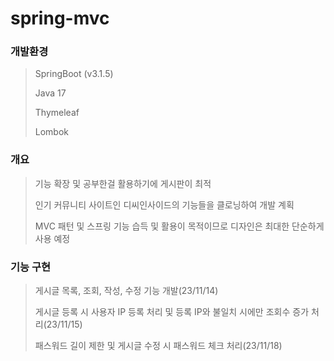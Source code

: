 # spring-mvc
### 개발환경
> SpringBoot (v3.1.5)
> 
> Java 17
> 
> Thymeleaf
> 
> Lombok

### 개요
> 기능 확장 및 공부한걸 활용하기에 게시판이 최적
> 
> 인기 커뮤니티 사이트인 디씨인사이드의 기능들을 클로닝하여 개발 계획
>
> MVC 패턴 및 스프링 기능 습득 및 활용이 목적이므로 디자인은 최대한 단순하게 사용 예정

### 기능 구현
> 게시글 목록, 조회, 작성, 수정 기능 개발(23/11/14)
> 
> 게시글 등록 시 사용자 IP 등록 처리 및 등록 IP와 불일치 시에만 조회수 증가 처리(23/11/15)
>
> 패스워드 길이 제한 및 게시글 수정 시 패스워드 체크 처리(23/11/18)